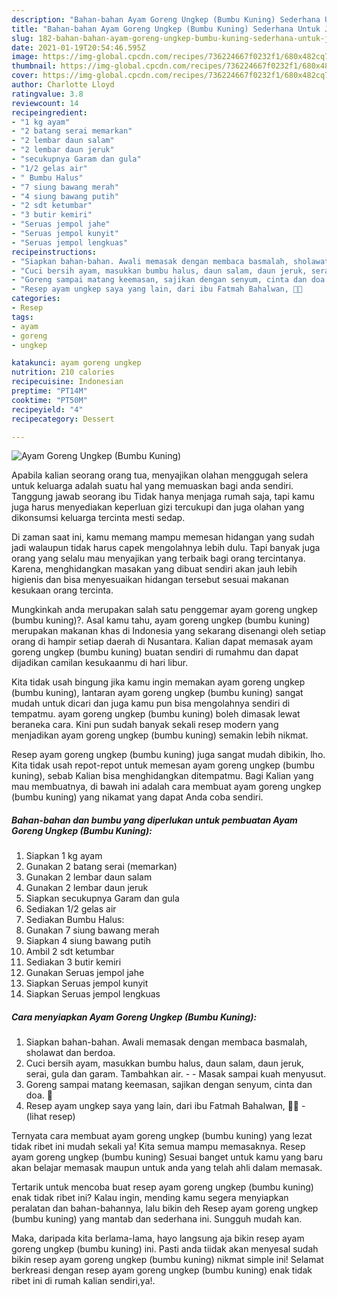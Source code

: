 ```yaml
---
description: "Bahan-bahan Ayam Goreng Ungkep (Bumbu Kuning) Sederhana Untuk Jualan"
title: "Bahan-bahan Ayam Goreng Ungkep (Bumbu Kuning) Sederhana Untuk Jualan"
slug: 182-bahan-bahan-ayam-goreng-ungkep-bumbu-kuning-sederhana-untuk-jualan
date: 2021-01-19T20:54:46.595Z
image: https://img-global.cpcdn.com/recipes/736224667f0232f1/680x482cq70/ayam-goreng-ungkep-bumbu-kuning-foto-resep-utama.jpg
thumbnail: https://img-global.cpcdn.com/recipes/736224667f0232f1/680x482cq70/ayam-goreng-ungkep-bumbu-kuning-foto-resep-utama.jpg
cover: https://img-global.cpcdn.com/recipes/736224667f0232f1/680x482cq70/ayam-goreng-ungkep-bumbu-kuning-foto-resep-utama.jpg
author: Charlotte Lloyd
ratingvalue: 3.8
reviewcount: 14
recipeingredient:
- "1 kg ayam"
- "2 batang serai memarkan"
- "2 lembar daun salam"
- "2 lembar daun jeruk"
- "secukupnya Garam dan gula"
- "1/2 gelas air"
- " Bumbu Halus"
- "7 siung bawang merah"
- "4 siung bawang putih"
- "2 sdt ketumbar"
- "3 butir kemiri"
- "Seruas jempol jahe"
- "Seruas jempol kunyit"
- "Seruas jempol lengkuas"
recipeinstructions:
- "Siapkan bahan-bahan. Awali memasak dengan membaca basmalah, sholawat dan berdoa."
- "Cuci bersih ayam, masukkan bumbu halus, daun salam, daun jeruk, serai, gula dan garam. Tambahkan air.   Masak sampai kuah menyusut."
- "Goreng sampai matang keemasan, sajikan dengan senyum, cinta dan doa. 🖤"
- "Resep ayam ungkep saya yang lain, dari ibu Fatmah Bahalwan, 🖤🥰           (lihat resep)"
categories:
- Resep
tags:
- ayam
- goreng
- ungkep

katakunci: ayam goreng ungkep 
nutrition: 210 calories
recipecuisine: Indonesian
preptime: "PT14M"
cooktime: "PT50M"
recipeyield: "4"
recipecategory: Dessert

---
```



![Ayam Goreng Ungkep (Bumbu Kuning)](https://img-global.cpcdn.com/recipes/736224667f0232f1/680x482cq70/ayam-goreng-ungkep-bumbu-kuning-foto-resep-utama.jpg)

Apabila kalian seorang orang tua, menyajikan olahan menggugah selera untuk keluarga adalah suatu hal yang memuaskan bagi anda sendiri. Tanggung jawab seorang ibu Tidak hanya menjaga rumah saja, tapi kamu juga harus menyediakan keperluan gizi tercukupi dan juga olahan yang dikonsumsi keluarga tercinta mesti sedap.

Di zaman  saat ini, kamu memang mampu memesan hidangan yang sudah jadi walaupun tidak harus capek mengolahnya lebih dulu. Tapi banyak juga orang yang selalu mau menyajikan yang terbaik bagi orang tercintanya. Karena, menghidangkan masakan yang dibuat sendiri akan jauh lebih higienis dan bisa menyesuaikan hidangan tersebut sesuai makanan kesukaan orang tercinta. 



Mungkinkah anda merupakan salah satu penggemar ayam goreng ungkep (bumbu kuning)?. Asal kamu tahu, ayam goreng ungkep (bumbu kuning) merupakan makanan khas di Indonesia yang sekarang disenangi oleh setiap orang di hampir setiap daerah di Nusantara. Kalian dapat memasak ayam goreng ungkep (bumbu kuning) buatan sendiri di rumahmu dan dapat dijadikan camilan kesukaanmu di hari libur.

Kita tidak usah bingung jika kamu ingin memakan ayam goreng ungkep (bumbu kuning), lantaran ayam goreng ungkep (bumbu kuning) sangat mudah untuk dicari dan juga kamu pun bisa mengolahnya sendiri di tempatmu. ayam goreng ungkep (bumbu kuning) boleh dimasak lewat beraneka cara. Kini pun sudah banyak sekali resep modern yang menjadikan ayam goreng ungkep (bumbu kuning) semakin lebih nikmat.

Resep ayam goreng ungkep (bumbu kuning) juga sangat mudah dibikin, lho. Kita tidak usah repot-repot untuk memesan ayam goreng ungkep (bumbu kuning), sebab Kalian bisa menghidangkan ditempatmu. Bagi Kalian yang mau membuatnya, di bawah ini adalah cara membuat ayam goreng ungkep (bumbu kuning) yang nikamat yang dapat Anda coba sendiri.

<!--inarticleads1-->

##### Bahan-bahan dan bumbu yang diperlukan untuk pembuatan Ayam Goreng Ungkep (Bumbu Kuning):

1. Siapkan 1 kg ayam
1. Gunakan 2 batang serai (memarkan)
1. Gunakan 2 lembar daun salam
1. Gunakan 2 lembar daun jeruk
1. Siapkan secukupnya Garam dan gula
1. Sediakan 1/2 gelas air
1. Sediakan  Bumbu Halus:
1. Gunakan 7 siung bawang merah
1. Siapkan 4 siung bawang putih
1. Ambil 2 sdt ketumbar
1. Sediakan 3 butir kemiri
1. Gunakan Seruas jempol jahe
1. Siapkan Seruas jempol kunyit
1. Siapkan Seruas jempol lengkuas




<!--inarticleads2-->

##### Cara menyiapkan Ayam Goreng Ungkep (Bumbu Kuning):

1. Siapkan bahan-bahan. Awali memasak dengan membaca basmalah, sholawat dan berdoa.
1. Cuci bersih ayam, masukkan bumbu halus, daun salam, daun jeruk, serai, gula dan garam. Tambahkan air.  -  - Masak sampai kuah menyusut.
1. Goreng sampai matang keemasan, sajikan dengan senyum, cinta dan doa. 🖤
1. Resep ayam ungkep saya yang lain, dari ibu Fatmah Bahalwan, 🖤🥰 -           (lihat resep)




Ternyata cara membuat ayam goreng ungkep (bumbu kuning) yang lezat tidak ribet ini mudah sekali ya! Kita semua mampu memasaknya. Resep ayam goreng ungkep (bumbu kuning) Sesuai banget untuk kamu yang baru akan belajar memasak maupun untuk anda yang telah ahli dalam memasak.

Tertarik untuk mencoba buat resep ayam goreng ungkep (bumbu kuning) enak tidak ribet ini? Kalau ingin, mending kamu segera menyiapkan peralatan dan bahan-bahannya, lalu bikin deh Resep ayam goreng ungkep (bumbu kuning) yang mantab dan sederhana ini. Sungguh mudah kan. 

Maka, daripada kita berlama-lama, hayo langsung aja bikin resep ayam goreng ungkep (bumbu kuning) ini. Pasti anda tiidak akan menyesal sudah bikin resep ayam goreng ungkep (bumbu kuning) nikmat simple ini! Selamat berkreasi dengan resep ayam goreng ungkep (bumbu kuning) enak tidak ribet ini di rumah kalian sendiri,ya!.

